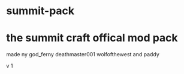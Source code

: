 # summit-pack

# the summit craft offical mod pack 
made ny god_ferny deathmaster001 wolfofthewest and paddy



v 1

